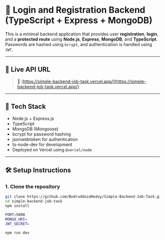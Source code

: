 # 🔐 Login and Registration Backend (TypeScript + Express + MongoDB)

This is a minimal backend application that provides user **registration**, **login**, and a **protected route** using **Node.js**, **Express**, **MongoDB**, and **TypeScript**. Passwords are hashed using `bcrypt`, and authentication is handled using `JWT`.

---

## 🚀 Live API URL

> 📡 [https://simple-backend-job-task.vercel.app/](https://simple-backend-job-task.vercel.app/)


---

## 🧰 Tech Stack

- Node.js + Express.js
- TypeScript
- MongoDB (Mongoose)
- bcrypt for password hashing
- jsonwebtoken for authentication
- ts-node-dev for development
- Deployed on Vercel using `@vercel/node`

---

## 🛠️ Setup Instructions

### 1. Clone the repository

```bash
git clone https://github.com/BodruddozaRedoy/Simple-Backend-Job-Task.git
cd simple-backend-job-task
npm install

PORT=5000
MONGO_URI=
JWT_SECRET=

npm run dev